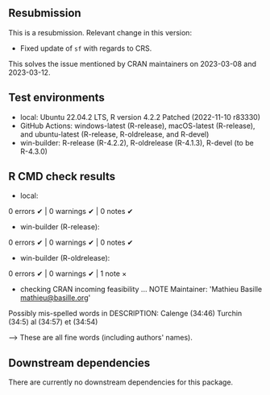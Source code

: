 ## Resubmission

This is a resubmission. Relevant change in this version:

  * Fixed update of `sf` with regards to CRS.
  
This solves the issue mentioned by CRAN maintainers on 2023-03-08 and
2023-03-12.


## Test environments

* local: Ubuntu 22.04.2 LTS, R version 4.2.2 Patched (2022-11-10 r83330)
* GitHub Actions: windows-latest (R-release), macOS-latest (R-release), and
  ubuntu-latest (R-release, R-oldrelease, and R-devel)
* win-builder: R-release (R-4.2.2), R-oldrelease (R-4.1.3), R-devel (to be
  R-4.3.0)


## R CMD check results

* local: 

0 errors ✔ | 0 warnings ✔ | 0 notes ✔


* win-builder (R-release):

0 errors ✔ | 0 warnings ✔ | 0 notes ✔

* win-builder (R-oldrelease):

0 errors ✔ | 0 warnings ✔ | 1 note ×

- checking CRAN incoming feasibility ... NOTE
Maintainer: 'Mathieu Basille <mathieu@basille.org>'

Possibly mis-spelled words in DESCRIPTION:
  Calenge (34:46)
  Turchin (34:5)
  al (34:57)
  et (34:54)

--> These are all fine words (including authors' names).


## Downstream dependencies

There are currently no downstream dependencies for this package.
